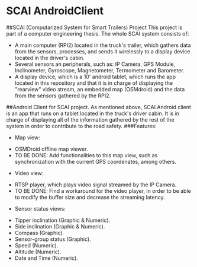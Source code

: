 # SCAI AndroidClient

##SCAI (Computarized System for Smart Trailers) Project
This project is part of a computer engineering thesis.
The whole SCAI system consists of: 
  - A main computer (RPI2) located in the truck's trailer, which gathers data from the sensors, processes, and sends it wirelessly to a display device located in the driver's cabin.
  - Several sensors an peripherals, such as: IP Camera, GPS Module, Inclinometer, Gyroscope, Magnetometer, Termometer and Barometer.
  - A display device, which is a 10' android tablet, which runs the app located in this repository and that it is in charge of displaying the "rearview" video stream, an embedded map (OSMdroid) and the data from the sensors gathered by the RPI2.
  
##Android Client for SCAI  project. 
As mentioned above, SCAI Android client is an app that runs on a tablet located in the truck's driver cabin. It is in charge of displaying all of the information gathered by the rest of the system in order to contribute to the road safety.
###Features:
  - Map view:
  * OSMDroid offline map viewer.
  * TO BE DONE: Add functionalities to this map view, such as synchronization with the current GPS coordenates, among others.
  - Video view: 
  * RTSP player, which plays video signal streamed by the IP Camera.
  * TO BE DONE: Find a workaround for the video player, in order to be able to modify the buffer size and decrease the streaming latency.
  - Sensor status views:
  * Tipper inclination (Graphic & Numeric).
  * Side inclination (Graphic & Numeric).
  * Compass (Graphic).
  * Sensor-group status (Graphic).
  * Speed (Numeric).
  * Altitude (Numeric).
  * Date and Time (Numeric).


